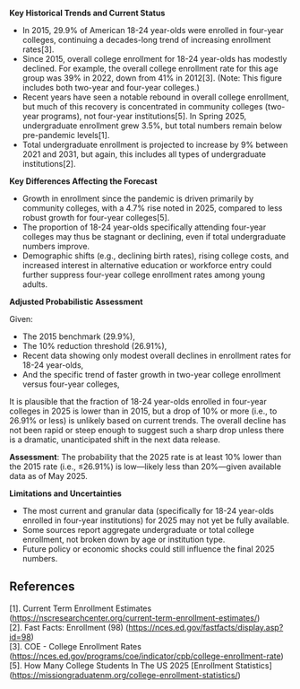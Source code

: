 **Key Historical Trends and Current Status**

- In 2015, 29.9% of American 18-24 year-olds were enrolled in four-year colleges, continuing a decades-long trend of increasing enrollment rates[3].
- Since 2015, overall college enrollment for 18-24 year-olds has modestly declined. For example, the overall college enrollment rate for this age group was 39% in 2022, down from 41% in 2012[3]. (Note: This figure includes both two-year and four-year colleges.)
- Recent years have seen a notable rebound in overall college enrollment, but much of this recovery is concentrated in community colleges (two-year programs), not four-year institutions[5]. In Spring 2025, undergraduate enrollment grew 3.5%, but total numbers remain below pre-pandemic levels[1].
- Total undergraduate enrollment is projected to increase by 9% between 2021 and 2031, but again, this includes all types of undergraduate institutions[2].

**Key Differences Affecting the Forecast**

- Growth in enrollment since the pandemic is driven primarily by community colleges, with a 4.7% rise noted in 2025, compared to less robust growth for four-year colleges[5].
- The proportion of 18-24 year-olds specifically attending four-year colleges may thus be stagnant or declining, even if total undergraduate numbers improve.
- Demographic shifts (e.g., declining birth rates), rising college costs, and increased interest in alternative education or workforce entry could further suppress four-year college enrollment rates among young adults.

**Adjusted Probabilistic Assessment**

Given:
- The 2015 benchmark (29.9%),
- The 10% reduction threshold (26.91%),
- Recent data showing only modest overall declines in enrollment rates for 18-24 year-olds,
- And the specific trend of faster growth in two-year college enrollment versus four-year colleges,

It is plausible that the fraction of 18-24 year-olds enrolled in four-year colleges in 2025 is lower than in 2015, but a drop of 10% or more (i.e., to 26.91% or less) is unlikely based on current trends. The overall decline has not been rapid or steep enough to suggest such a sharp drop unless there is a dramatic, unanticipated shift in the next data release.

**Assessment**: The probability that the 2025 rate is at least 10% lower than the 2015 rate (i.e., ≤26.91%) is low—likely less than 20%—given available data as of May 2025.

**Limitations and Uncertainties**

- The most current and granular data (specifically for 18-24 year-olds enrolled in four-year institutions) for 2025 may not yet be fully available.
- Some sources report aggregate undergraduate or total college enrollment, not broken down by age or institution type.
- Future policy or economic shocks could still influence the final 2025 numbers.

## References
[1]. Current Term Enrollment Estimates (https://nscresearchcenter.org/current-term-enrollment-estimates/)  
[2]. Fast Facts: Enrollment (98) (https://nces.ed.gov/fastfacts/display.asp?id=98)  
[3]. COE - College Enrollment Rates (https://nces.ed.gov/programs/coe/indicator/cpb/college-enrollment-rate)  
[5]. How Many College Students In The US 2025 [Enrollment Statistics] (https://missiongraduatenm.org/college-enrollment-statistics/)
